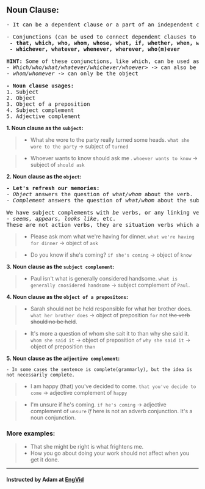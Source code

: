 ## Noun Clause:
<pre>
- It can be a dependent clause or a part of an independent clause. 

- Conjunctions (can be used to connect dependent clauses to independent ones):
<b> - that, which, who, whom, whose, what, if, whether, when, where, how, why</b>
<b> - whichever, whatever, whenever, wherever, who(m)ever</b>

<b>HINT:</b> Some of these conjunctions, like which, can be used as conjunction and the the subject of the dependent clause:
- <i>Which/who/what/whatever/whichever/whoever></i> -> can also be the subject
- <i>whom/whomever</i> -> can only be the object

<b>- Noun clause usages:</b>
1. Subject
2. Object
3. Object of a preposition
4. Subject complement
5. Adjective complement
</pre>

**1. Noun clause as the `subject`:**
> - What she wore to the party really turned some heads.
> `what she wore to the party` -> subject of `turned`

> - Whoever wants to know should ask me .
> `whoever wants to know` -> subject of `should ask`

**2. Noun clause as the `object`:**
<pre>
<b>- Let's refresh our memories:</b>
- <i>Object</i> answers the question of <i>what/whom</i> about the verb.
- <i>Complement</i> answers the question of <i>what/whom</i> about the subject.

We have subject complements with <i>be</i> verbs, or any linking verbs like:
- <i>seems, appears, looks like</i>, etc. 
These are not action verbs, they are situation verbs which are used like an <b>equal sign</b> or a <b>be verb</b>.
</pre>
> - Please ask mom what we're having for dinner.
> `what we're having for dinner` -> object of `ask`

> - Do you know if she's coming?
> `if she's coming` -> object of `know`

**3. Noun clause as the `subject complement`:**
> - Paul isn't what is generally considered handsome.
> `what is generally cnosidered handsome` -> subject complement of `Paul`.

**4. Noun clause as the `object of a prepositons`:**
> - Sarah should not be held responsible for what her brother does.
> `what her brother does` -> object of preposition `for` not ~~the verb should no be held~~.

> - It's more a question of whom she sait it to than why she said it. 
> `whom she said it` -> object of preposition `of`
> `why she said it` -> object of preposition `than`

**5. Noun clause as the `adjective complement`:**
```
- In some cases the sentence is complete(grammarly), but the idea is not necessarily complete.
```
> - I am happy (that) you've decided to come.
> `that you've decide to come` -> adjective complement of `happy`

> - I'm unsure if he's coming.
> `if he's coming` -> adjective complement of `unsure`
> *If* here is not an adverb conjunction. It's a noun conjunction.

### More examples:

> - That she might be right is what frightens me.
> - How you go about doing your work should not affect when you get it done.

---
#### Instructed by Adam at [EngVid](www.engvid.com)
